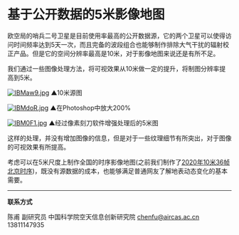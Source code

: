 # 基于公开数据的5米影像地图

欧空局的哨兵二号卫星是目前使用率最高的公开数据源，它的两个卫星可以使得访问时间频率达到5天一次，而且完备的波段组合也能够制作排除大气干扰的辐射校正产品。但是它的空间分辨率最高是10米，对于影像地图来说还是有所不足。

我们通过一些图像处理方法，将可视效果从10米做一定的提升，将制图分辨率提高到5米。

[![IBMaw9.jpg](https://z3.ax1x.com/2021/11/12/IBMaw9.jpg)](https://imgtu.com/i/IBMaw9)
▲10米源图

[![IBMdoR.jpg](https://z3.ax1x.com/2021/11/12/IBMdoR.jpg)](https://imgtu.com/i/IBMdoR)
▲在Photoshop中放大200%

[![IBM0F1.jpg](https://z3.ax1x.com/2021/11/12/IBM0F1.jpg)](https://imgtu.com/i/IBM0F1)
▲经过像素刻刀软件增强处理后的5米图

这样的处理，并没有增加图像的信息，但是对于一些纹理细节有所突出，对于图像的可视效果有所提高。

考虑可以在5米尺度上制作全国的时序影像地图(之前我们制作了[2020年10米36帧北京时序](../product/product_cloudless_world.html))，既没有源数据的成本，也能够满足普通网友了解地表动态变化的基本需要。





---

**联系方式**

陈甫 副研究员
中国科学院空天信息创新研究院
chenfu@aircas.ac.cn
13811147935

